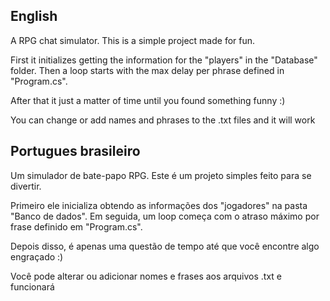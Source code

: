 ﻿English
--
A RPG chat simulator. This is a simple project made for fun.

First it initializes getting the information for the "players" in the "Database" folder.
Then a loop starts with the max delay per phrase defined in "Program.cs".

After that it just a matter of time until you found something funny :)

You can change or add names and phrases to the .txt files and it will work


Portugues brasileiro
--

Um simulador de bate-papo RPG. Este é um projeto simples feito para se divertir.

Primeiro ele inicializa obtendo as informações dos "jogadores" na pasta "Banco de dados". Em seguida, um loop começa com o atraso máximo por frase definido em "Program.cs".

Depois disso, é apenas uma questão de tempo até que você encontre algo engraçado :)

Você pode alterar ou adicionar nomes e frases aos arquivos .txt e funcionará